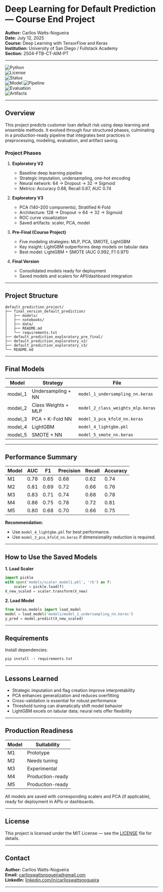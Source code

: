 # Deep Learning for Default Prediction — Course End Project

**Author:** Carllos Watts-Nogueira  
**Date:** July 12, 2025  
**Course:** Deep Learning with TensorFlow and Keras  
**Institution:** University of San Diego / Fullstack Academy  
**Section:** 2504-FTB-CT-AIM-PT  

---

![Python](https://img.shields.io/badge/Python-3.10+-blue.svg)  
![License](https://img.shields.io/badge/License-MIT-green.svg)  
![Status](https://img.shields.io/badge/Status-Production--Ready-brightgreen.svg)  
![Model](https://img.shields.io/badge/Best%20Model-LightGBM%20(AUC%3D0.86)-success.svg)  
![Pipeline](https://img.shields.io/badge/Pipeline-4%20Phases-yellow.svg)  
![Evaluation](https://img.shields.io/badge/Evaluation-AUC%2C%20F1%2C%20Recall%2C%20Precision-orange.svg)  
![Artifacts](https://img.shields.io/badge/Artifacts-Saved%20Models%20%26%20Scalers-lightgrey.svg)

---

## Overview

This project predicts customer loan default risk using deep learning and ensemble methods. It evolved through four structured phases, culminating in a production-ready pipeline that integrates best practices in preprocessing, modeling, evaluation, and artifact saving.

### Project Phases

1. **Exploratory V2**  
   - Baseline deep learning pipeline  
   - Strategic imputation, undersampling, one-hot encoding  
   - Neural network: 64 → Dropout → 32 → Sigmoid  
   - Metrics: Accuracy 0.68, Recall 0.67, AUC 0.74  

2. **Exploratory V3**  
   - PCA (140–200 components), Stratified K-Fold  
   - Architecture: 128 → Dropout → 64 → 32 → Sigmoid  
   - ROC curve visualization  
   - Saved artifacts: scaler, PCA, model  

3. **Pre-Final (Course Project)**  
   - Five modeling strategies: MLP, PCA, SMOTE, LightGBM  
   - Key insight: LightGBM outperforms deep models on tabular data  
   - Best model: LightGBM + SMOTE (AUC 0.992, F1 0.971)  

4. **Final Version**  
   - Consolidated models ready for deployment  
   - Saved models and scalers for API/dashboard integration  

---

## Project Structure

```
default_prediction_project/
├── final_version_default_prediction/
│   ├── models/
│   ├── notebooks/
│   ├── data/
│   ├── README.md
│   └── requirements.txt
├── default_prediction_exploratory_pre_final/
├── default_prediction_exploratory_v2/
├── default_prediction_exploratory_v3/
└── README.md
```

---

## Final Models

| Model   | Strategy               | File                             |
|---------|------------------------|----------------------------------|
| model_1 | Undersampling + NN     | `model_1_undersampling_nn.keras` |
| model_2 | Class Weights + MLP    | `model_2_class_weights_mlp.keras` |
| model_3 | PCA + K-Fold NN        | `model_3_pca_kfold_nn.keras`     |
| model_4 | LightGBM               | `model_4_lightgbm.pkl`           |
| model_5 | SMOTE + NN             | `model_5_smote_nn.keras`         |

---

## Performance Summary

| Model | AUC  | F1   | Precision | Recall | Accuracy |
|-------|------|------|-----------|--------|----------|
| M1    | 0.78 | 0.65 | 0.68      | 0.62   | 0.74     |
| M2    | 0.81 | 0.69 | 0.72      | 0.66   | 0.76     |
| M3    | 0.83 | 0.71 | 0.74      | 0.68   | 0.78     |
| M4    | 0.86 | 0.75 | 0.78      | 0.72   | 0.81     |
| M5    | 0.80 | 0.68 | 0.70      | 0.66   | 0.75     |

**Recommendation:**  
- Use `model_4_lightgbm.pkl` for best performance.  
- Use `model_3_pca_kfold_nn.keras` if dimensionality reduction is required.

---

## How to Use the Saved Models

**1. Load Scaler**
```python
import pickle
with open('models/scaler_model1.pkl', 'rb') as f:
    scaler = pickle.load(f)
X_new_scaled = scaler.transform(X_new)
```

**2. Load Model**
```python
from keras.models import load_model
model = load_model('models/model_1_undersampling_nn.keras')
y_pred = model.predict(X_new_scaled)
```

---

## Requirements

Install dependencies:
```bash
pip install -r requirements.txt
```

---

## Lessons Learned

- Strategic imputation and flag creation improve interpretability  
- PCA enhances generalization and reduces overfitting  
- Cross-validation is essential for robust performance  
- Threshold tuning can dramatically shift model behavior  
- LightGBM excels on tabular data; neural nets offer flexibility  

---

## Production Readiness

| Model | Suitability      |
|-------|------------------|
| M1    | Prototype        |
| M2    | Needs tuning     |
| M3    | Experimental     |
| M4    | Production-ready |
| M5    | Production-ready |

All models are saved with corresponding scalers and PCA (if applicable), ready for deployment in APIs or dashboards.

---

## License

This project is licensed under the MIT License — see the [LICENSE](./LICENSE) file for details.

---

## Contact

**Author:** Carllos Watts-Nogueira  
**Email:** [carlloswattsnogueira@gmail.com](mailto:carlloswattsnogueira@gmail.com)  
**LinkedIn:** [linkedin.com/in/carlloswattsnogueira](https://www.linkedin.com/in/carlloswattsnogueira/)

---

